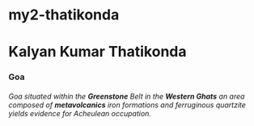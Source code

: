 # my2-thatikonda
# Kalyan Kumar Thatikonda
### Goa
###### Goa situated within the **Greenstone** Belt in the **Western Ghats** an area composed of **metavolcanics** iron formations and ferruginous quartzite yields evidence for Acheulean occupation.